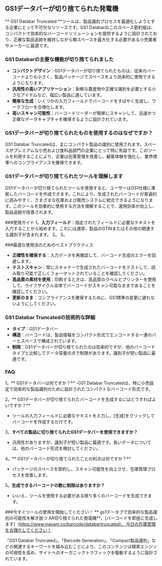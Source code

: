 ## GS1データバーが切り捨てられた発電機

** GS1 Databar Truncated **ツールは、製品識別プロセスを最適化しようとする企業にとって不可欠なリソースです。GS1 Databarのこのスペース節約版は、コンパクトで効率的なバーコードソリューションを提供するように設計されており、正確な製品追跡を維持しながら棚スペースを最大化する必要がある小売業者やメーカーに最適です。

### GS1 Databarの主要な機能が切り捨てられました
-  **コンパクトデザイン**：GS1データバーが切り捨てられたものは、従来のバーコードよりも小さく、製品パッケージでスペースをより効率的に使用できるようになります。
-  **汎用性の高いアプリケーション**：新鮮な農産物や正確な識別を必要とする小さなアイテムなど、幅広い製品に適しています。
-  **簡単な生成**：いくつかの入力フィールドでバーコードをすばやく生成し、ワークフローを合理化します。
-  **高いスキャン可能性**：バーコードリーダーが簡単にスキャンして、迅速かつ正確なデータキャプチャを確保するように設計されています。

### GS1データバーが切り捨てられたものを使用するのはなぜですか？
GS1 Databar Truncatedは、主にコンパクト製品の識別に使用されます。スペースがプレミアムな小売および食料品部門の企業にとって特に有益です。このツールを利用することにより、企業は在庫管理を改善し、顧客体験を強化し、業界標準へのコンプライアンスを確保できます。

### GS1データバーが切り捨てられたツールを理解します
GS1データバーが切り捨てられたツールを使用すると、ユーザーはGS1仕様に準拠したバーコードを作成できます。これにより、生成されたバーコードが普遍的に読みやすく、さまざまな在庫および販売システムに統合できるようになります。このツールを効果的に使用する方法を理解することで、運用効率が向上し、製品追跡が改善されます。

###使用ガイド
1。**入力フィールド**：指定されたフィールドに必要なテキストを入力することから始めます。これには通常、製品のGTINまたはその他の関連する識別子が含まれます。
2。
3。

###最適な使用法のためのベストプラクティス
-  **正確性を確保する**：入力データを再確認して、バーコード生成のエラーを回避します。
-  **テストスキャン**：常にスキャナーで生成されたバーコードをテストして、読み取り可能で正しくフォーマットされていることを確認してください。
-  **高品質の素材を使用**：印刷するときは、高品質のラベルとプリンターを使用して、ライフサイクル全体でバーコードがスキャン可能なままであることを確認してください。
-  **更新のまま**：コンプライアンスを確保するために、GS1標準の変更に遅れないようにしてください。

### GS1 Databar Truncatedの技術的な詳細
-  **タイプ**：GS1データバー
-  **構造**：バーコードは、製品情報をコンパクト形式でエンコードする一連のバーとスペースで構成されています。
-  **制限**：GS1データバーが切り捨てられたのは効率的ですが、他のバーコードタイプと比較してデータ容量の点で制限があります。識別子が短い製品に最適です。

### FAQ

1。** GS1データバーは何ですか？**
-GS1 Databar Truncatedは、特に小売設定で効率的な製品識別のために設計されたコンパクトなバーコード形式です。

2。** GS1データバーが切り捨てられたバーコードを生成するにはどうすればよいですか？**
- ツールの入力フィールドに必要なテキストを入力し、[生成]をクリックしてバーコードを作成するだけです。

3。**すべての製品に切り捨てられたGS1データバーを使用できますか？**
- 汎用性がありますが、識別子が短い製品に最適です。長いデータについては、他のバーコード形式を検討してください。

4。** GS1データバーが切り捨てられたことの利点は何ですか？**
- パッケージのスペースを節約し、スキャン可能性を向上させ、在庫管理プロセスを改善します。

5。**生成できるバーコードの数に制限はありますか？**
- いいえ、ツールを使用する必要がある限り多くのバーコードを生成できます。

###今すぐツールの使用を開始してください！
** gs1データブで効率的な製品識別の可能性を解き放つ AR切り捨てられた発電機**。[バーコードを即座に生成します]（https://www.inayam.co/barcode/databartruncated）、今日の在庫管理を合理化してください！

「GS1 Databar Truncated」、「Barcode Generation」、「Compact製品識別」などの関連するキーワードを組み込むことにより、このコンテンツは検索エンジンの可視性を高め、サイトへのオーガニックトラフィックを駆動するように設計されています。